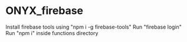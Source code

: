 # ONYX_firebase
Install firebase tools using "npm i -g firebase-tools"
Run "firebase login"
Run "npm i" inside functions directory 

